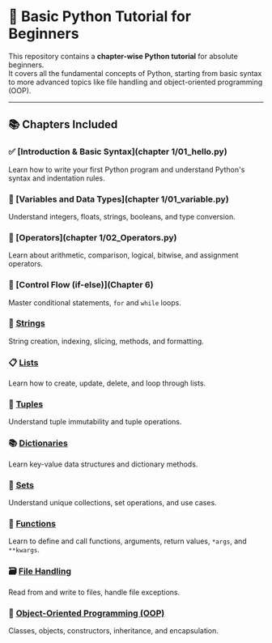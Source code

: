 # 🐍 Basic Python Tutorial for Beginners

This repository contains a **chapter-wise Python tutorial** for absolute beginners.  
It covers all the fundamental concepts of Python, starting from basic syntax to more advanced topics like file handling and object-oriented programming (OOP).

---

## 📚 Chapters Included

### ✅ [Introduction & Basic Syntax](chapter 1/01_hello.py)  
Learn how to write your first Python program and understand Python's syntax and indentation rules.

### 🔢 [Variables and Data Types](chapter 1/01_variable.py)  
Understand integers, floats, strings, booleans, and type conversion.

### 🧮 [Operators](chapter 1/02_Operators.py)  
Learn about arithmetic, comparison, logical, bitwise, and assignment operators.

### 🔁 [Control Flow (if-else)](Chapter 6)  
Master conditional statements, `for` and `while` loops.

### 🧵 [Strings](chapter5_strings.py)  
String creation, indexing, slicing, methods, and formatting.

### 📋 [Lists](chapter6_lists.py)  
Learn how to create, update, delete, and loop through lists.

### 🎴 [Tuples](chapter7_tuples.py)  
Understand tuple immutability and tuple operations.

### 📚 [Dictionaries](chapter8_dictionaries.py)  
Learn key-value data structures and dictionary methods.

### 🧩 [Sets](chapter9_sets.py)  
Understand unique collections, set operations, and use cases.

### 🧰 [Functions](chapter10_functions.py)  
Learn to define and call functions, arguments, return values, `*args`, and `**kwargs`.

### 🗃️ [File Handling](chapter11_file_handling.py)  
Read from and write to files, handle file exceptions.

### 🧱 [Object-Oriented Programming (OOP)](chapter12_oop.py)  
Classes, objects, constructors, inheritance, and encapsulation.
